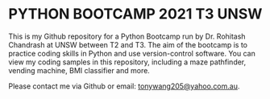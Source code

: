 # PYTHON BOOTCAMP 2021 T3 UNSW
This is my Github repository for a Python Bootcamp run by Dr. Rohitash Chandrash at UNSW between T2 and T3. The aim of the bootcamp is to practice coding skills in Python and use version-control software. You can view my coding samples in this repository, including a maze pathfinder, vending machine, BMI classifier and more.

Please contact me via Github or email: tonywang205@yahoo.com.au.
